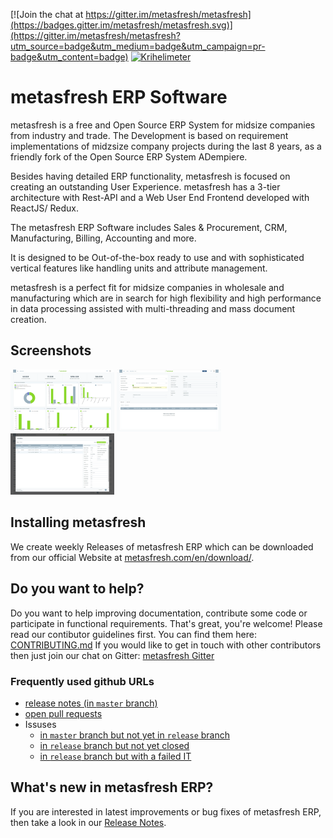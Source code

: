 [![Join the chat at https://gitter.im/metasfresh/metasfresh](https://badges.gitter.im/metasfresh/metasfresh.svg)](https://gitter.im/metasfresh/metasfresh?utm_source=badge&utm_medium=badge&utm_campaign=pr-badge&utm_content=badge)
[![Krihelimeter](http://krihelinator.xyz/badge/metasfresh/metasfresh)](http://krihelinator.xyz)

# metasfresh ERP Software

metasfresh is a free and Open Source ERP System for midsize companies from industry and trade.
The Development is based on requirement implementations of midzsize company projects during the last 8 years, as a friendly fork of the Open Source ERP System ADempiere.

Besides having detailed ERP functionality, metasfresh is focused on creating an outstanding User Experience. metasfresh has a 3-tier architecture with Rest-API and a Web User End Frontend developed with ReactJS/ Redux.

The metasfresh ERP Software includes Sales & Procurement, CRM, Manufacturing, Billing, Accounting and more.

It is designed to be Out-of-the-box ready to use and with sophisticated vertical features like handling units and attribute management.

metasfresh is a perfect fit for midsize companies in wholesale and manufacturing which are in search for high flexibility and high performance in data processing assisted with multi-threading and mass document creation.

## Screenshots
<img src="/images/screenshot-kpi-dashboard.png" width="33%" alt="KPI Dashboard"></img> <img src="/images/screenshot-sales-order.png" width="33%" alt="Sales Order Window"></img> <img src="/images/screenshot-material-receipt.png" width="33%" alt="Material Receipt Window"></img>

## Installing metasfresh
We create weekly Releases of metasfresh ERP which can be downloaded from our official Website at [metasfresh.com/en/download/](http://metasfresh.com/en/download/).

## Do you want to help?
Do you want to help improving documentation, contribute some code or participate in functional requirements. That's great, you're welcome! Please read our contibutor guidelines first. You can find them here: [CONTRIBUTING.md](https://github.com/metasfresh/metasfresh/blob/master/CONTRIBUTING.md)
If you would like to get in touch with other contributors then just join our chat on Gitter: [metasfresh Gitter](https://gitter.im/metasfresh/metasfresh?utm_source=badge&utm_medium=badge&utm_campaign=pr-badge&utm_content=badge)

### Frequently used github URLs

* [release notes (in `master` branch)](https://github.com/metasfresh/metasfresh/blob/master/ReleaseNotes.md)
* [open pull requests](https://github.com/pulls?utf8=%E2%9C%93&q=is%3Aopen+is%3Apr+user%3Ametasfresh)
* Issuses
  * [in `master` branch but not yet in `release` branch](https://github.com/issues?utf8=?&q=is%3Aissue+user%3Ametasfresh+-label%3Abranch%3Arelease+label%3Abranch%3Amaster+updated%3A>2017-04-01+sort%3Aupdated-desc+)
  * [in `release` branch but not yet closed](https://github.com/issues?utf8=%E2%9C%93&q=is%3Aopen+is%3Aissue+user%3Ametasfresh+label%3Abranch%3Arelease+updated%3A%3E2017-04-01+sort%3Aupdated-desc+)
  * [in `release` branch but with a failed IT](https://github.com/issues?utf8=%E2%9C%93&q=is%3Aissue+user%3Ametasfresh+label%3Abranch%3Arelease+label%3Astatus%3AIT-failed+updated%3A%3E2017-04-01+sort%3Aupdated-desc+)
  
## What's new in metasfresh ERP?
If you are interested in latest improvements or bug fixes of metasfresh ERP, then take a look in our [Release Notes](https://github.com/metasfresh/metasfresh/blob/master/ReleaseNotes.md).

